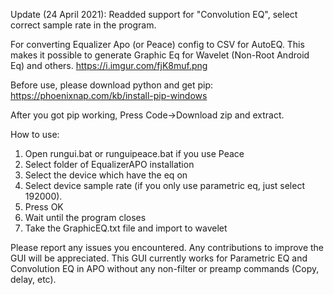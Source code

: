 Update (24 April 2021): Readded support for "Convolution EQ", select correct sample rate in the program.

For converting Equalizer Apo (or Peace) config to CSV for AutoEQ. This makes it possible to generate Graphic Eq for Wavelet (Non-Root Android Eq) and others. https://i.imgur.com/fjK8muf.png

Before use, please download python and get pip: https://phoenixnap.com/kb/install-pip-windows

After you got pip working, Press Code->Download zip and extract.

How to use:

1. Open rungui.bat or runguipeace.bat if you use Peace
2. Select folder of EqualizerAPO installation
3. Select the device which have the eq on
4. Select device sample rate (if you only use parametric eq, just select 192000).
5. Press OK
6. Wait until the program closes
7. Take the GraphicEQ.txt file and import to wavelet

Please report any issues you encountered. Any contributions to improve the GUI will be appreciated. This GUI currently works for Parametric EQ and Convolution EQ in APO without any non-filter or preamp commands (Copy, delay, etc).